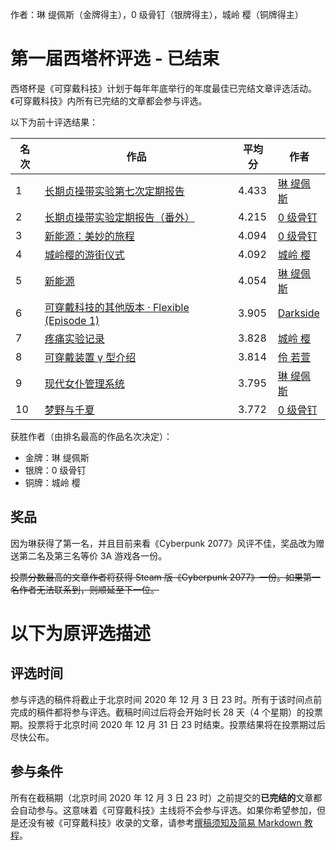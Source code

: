 作者：琳 缇佩斯（金牌得主），0 级骨钉（银牌得主），城岭 樱（铜牌得主）

# 第一届西塔杯评选 - 已结束
西塔杯是《可穿戴科技》计划于每年年底举行的年度最佳已完结文章评选活动。《可穿戴科技》内所有已完结的文章都会参与评选。

以下为前十评选结果：

| 名次 | 作品 | 平均分 | 作者 |
|------|------|--------|------|
| 1    | [长期贞操带实验第七次定期报告](./../长期贞操带实验第七次定期报告/第一幕.html) | 4.433 | [琳 缇佩斯](#/page/author/琳%20缇佩斯) |
| 2    | [长期贞操带实验定期报告（番外）](./../长期贞操带实验定期报告（番外）.html) | 4.215 | [0 级骨钉](#/page/author/0%20级骨钉) |
| 3    | [新能源：美妙的旅程](./../新能源：美妙的旅程.html) | 4.094 | [0 级骨钉](#/page/author/0%20级骨钉) |
| 4    | [城岭樱的游街仪式](./../城岭樱的游街仪式.html) | 4.092 | [城岭 樱](#/page/author/城岭%20樱) |
| 5    | [新能源](./../新能源.html) | 4.054 | [琳 缇佩斯](#/page/author/琳%20缇佩斯) |
| 6    | [可穿戴科技的其他版本 · Flexible (Episode 1)](./../道具集/可穿戴科技的其他版本-·-Flexible-(Episode-1).html) | 3.905 | [Darkside](#/page/author/Darkside) |
| 7    | [疼痛实验记录](./../疼痛实验记录/第一次调研报告.html) | 3.828 | [城岭 樱](#/page/author/城岭%20樱) |
| 8    | [可穿戴装置 γ 型介绍](./../道具集/可穿戴装置-γ-型介绍.html) | 3.814 | [伶 若萱](#/page/author/伶%20若萱) |
| 9    | [现代女仆管理系统](./../道具集/现代女仆管理系统.html) | 3.795 | [琳 缇佩斯](#/page/author/琳%20缇佩斯) |
| 10    | [梦野与千夏](./../梦野与千夏.html) | 3.772 | [0 级骨钉](#/page/author/0%20级骨钉) |

获胜作者（由排名最高的作品名次决定）：

- 金牌：琳 缇佩斯
- 银牌：0 级骨钉
- 铜牌：城岭 樱

## 奖品
因为琳获得了第一名，并且目前来看《Cyberpunk 2077》风评不佳，奖品改为赠送第二名及第三名等价 3A 游戏各一份。

~~投票分数最高的文章作者将获得 Steam 版《Cyberpunk 2077》一份。如果第一名作者无法联系到，则顺延至下一位。~~

# 以下为原评选描述
## 评选时间
参与评选的稿件将截止于北京时间 2020 年 12 月 3 日 23 时。所有于该时间点前完成的稿件都将参与评选。截稿时间过后将会开始时长 28 天（4 个星期）的投票期。投票将于北京时间 2020 年 12 月 31 日 23 时结束。投票结果将在投票期过后尽快公布。

## 参与条件
所有在截稿期（北京时间 2020 年 12 月 3 日 23 时）之前提交的**已完结的**文章都会自动参与。这意味着《可穿戴科技》主线将不会参与评选。如果你希望参加，但是还没有被《可穿戴科技》收录的文章，请参考[撰稿须知及简易 Markdown 教程](./撰稿须知及简易-Markdown-教程.html)。

